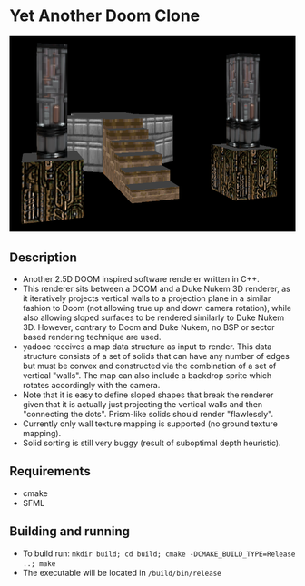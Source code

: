 # Yet Another Doom Clone

![alt text](/other/doom_stairs_render_crop.png)

## Description

- Another 2.5D DOOM inspired software renderer written in C++.
- This renderer sits between a DOOM and a Duke Nukem 3D renderer, as it iteratively projects vertical walls to a projection plane in a similar fashion to Doom (not allowing true up and down camera rotation), while also allowing sloped surfaces to be rendered similarly to Duke Nukem 3D. However, contrary to Doom and Duke Nukem, no BSP or sector based rendering technique are used.
- yadooc receives a map data structure as input to render. This data structure consists of a set of solids that can have any number of edges but must be convex and constructed via the combination of a set of vertical "walls". The map can also include a backdrop sprite which rotates accordingly with the camera.
- Note that it is easy to define sloped shapes that break the renderer given that it is actually just projecting the vertical walls and then "connecting the dots". Prism-like solids should render "flawlessly".
- Currently only wall texture mapping is supported (no ground texture mapping).
- Solid sorting is still very buggy (result of suboptimal depth heuristic).

## Requirements

- cmake
- SFML

## Building and running

- To build run: `mkdir build; cd build; cmake -DCMAKE_BUILD_TYPE=Release ..; make`
- The executable will be located in `/build/bin/release`
